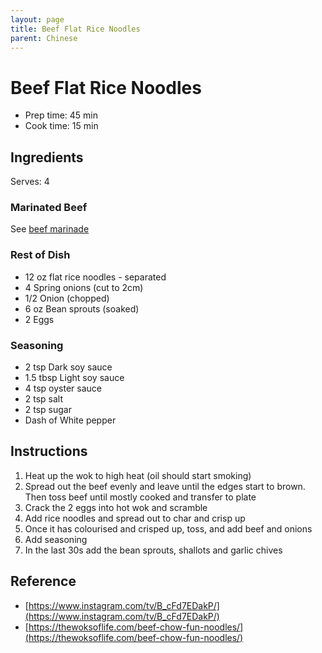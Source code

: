 ```yaml
---
layout: page
title: Beef Flat Rice Noodles
parent: Chinese
---
```


# Beef Flat Rice Noodles

- Prep time: 45 min
- Cook time: 15 min

## Ingredients

Serves: 4

### Marinated Beef

See [beef marinade](./beef_marinade.md)

### Rest of Dish

- 12 oz flat rice noodles - separated
- 4 Spring onions (cut to 2cm)
- 1/2 Onion (chopped)
- 6 oz Bean sprouts (soaked)
- 2 Eggs

### Seasoning

- 2 tsp Dark soy sauce
- 1.5 tbsp Light soy sauce
- 4 tsp oyster sauce
- 2 tsp salt
- 2 tsp sugar
- Dash of White pepper

## Instructions

1. Heat up the wok to high heat (oil should start smoking)
2. Spread out the beef evenly and leave until the edges start to brown. Then toss beef until mostly cooked and transfer to plate
3. Crack the 2 eggs into hot wok and scramble
4. Add rice noodles and spread out to char and crisp up
5. Once it has colourised and crisped up, toss, and add beef and onions
6. Add seasoning
7. In the last 30s add the bean sprouts, shallots and garlic chives

## Reference

- [https://www.instagram.com/tv/B_cFd7EDakP/](https://www.instagram.com/tv/B_cFd7EDakP/)
- [https://thewoksoflife.com/beef-chow-fun-noodles/](https://thewoksoflife.com/beef-chow-fun-noodles/)
